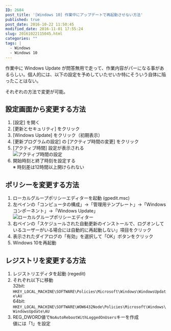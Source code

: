 ```yaml
---
ID: 2684
post_title: '[Windows 10] 作業中にアップデートで再起動させない方法'
published: true
post_date: 2016-10-22 11:50:45
modified_date: 2016-11-01 17:55:24
slug: 20161022115045.html
categories: ""
tags: |
  - Windows
  - Windows 10
---
```

作業中に Windows Update が問答無用で走って、作業内容がパーになる事があるらしい。個人的には、以下の設定を予めしていたせいか特にそういう自体に陥ったことはない。
<!--more-->
それぞれの方法で変更が可能。

## 設定画面から変更する方法
1. [設定] を開く
1. [更新とセキュリティ] をクリック
1. [Windows Update] をクリック（初期表示）
1. [更新プログラムの設定] の [アクティブ時間の変更] をクリック
1. [アクティブ時間] 設定が表示される  
![アクティブ時間の設定](https://i.imgur.com/FbBYjdP.png)
1. 開始時刻と終了時刻を設定する  
※ 時刻差は12時間以上開けられない

## ポリシーを変更する方法
1. ローカルグループポリシーエディターを起動  (gpedit.msc)
1. 左ペインの「コンピュータの構成」→「管理用テンプレート」→「Windowsコンポーネント」→「Windows Update」  
![ローカルグループポリシーエディター](https://i.imgur.com/vyalay3.png)
1. 右ペインの「スケジュールされた自動更新のインストールで、ログオンしているユーザーがいる場合には自動的に再起動しない」項目をクリック
1. 表示されたダイアログの「有効」を選択して「OK」ボタンをクリック
1. Windows 10を再起動

## レジストリを変更する方法
1. レジストリエディタを起動  (regedit)
1. それぞれ以下に移動  
32bit: `HKEY_LOCAL_MACHINE\SOFTWARE\Policies\Microsoft\Windows\WindowsUpdate\AU`  
64bit: `HKEY_LOCAL_MACHINE\SOFTWARE\WOW6432Node\Policies\Microsoft\Windows\WindowsUpdate\AU`
1. REG_DWORD値で`NoAutoRebootWithLoggedOnUsers`キーを作成  
値には「1」を設定
